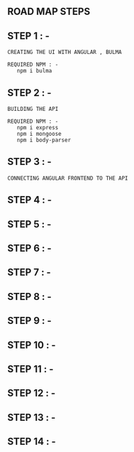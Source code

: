 ##                               ROAD MAP STEPS                    ##

## STEP 1 : -
    CREATING THE UI WITH ANGULAR , BULMA
 
    REQUIRED NPM : -
       npm i bulma

## STEP 2 : -
    BUILDING THE API

    REQUIRED NPM : -
       npm i express 
       npm i mongoose
       npm i body-parser 
## STEP 3 : -
    CONNECTING ANGULAR FRONTEND TO THE API

## STEP 4 : -

## STEP 5 : -

## STEP 6 : -

## STEP 7 : -

## STEP 8 : -

## STEP 9 : -

## STEP 10 : -

## STEP 11 : -

## STEP 12 : -

## STEP 13 : -

## STEP 14 : -


